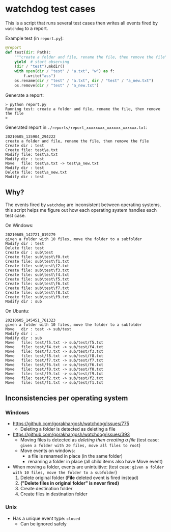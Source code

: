 # watchdog test cases

This is a script that runs several test cases then writes all events fired by `watchdog` to a report.

Example test (in `report.py`):

```python
@report
def test(dir: Path):
    """create a folder and file, rename the file, then remove the file"""
    yield  # start observing
    (dir / "test").mkdir()
    with open(dir / "test" / "a.txt", "w") as f:
        f.write("ass")
    os.rename(dir / "test" / "a.txt", dir / "test" / "a_new.txt")
    os.remove(dir / "test" / "a_new.txt")
```

Generate a report:

```
> python report.py
Running test: create a folder and file, rename the file, then remove the file
> 
```

Generated report in `./reports/report_xxxxxxxx_xxxxxx_xxxxxx.txt`:

```
20210605_135904_294222
create a folder and file, rename the file, then remove the file
Create dir : test
Create file: test\a.txt
Modify file: test\a.txt
Modify dir : test
Move   file: test\a.txt -> test\a_new.txt
Modify dir : test
Delete file: test\a_new.txt
Modify dir : test
```

## Why?

The events fired by `watchdog` are inconsistent between operating systems, this script helps me figure out how each operating system handles each test case.

On Windows:

```
20210605_142721_019279
given a folder with 10 files, move the folder to a subfolder
Modify dir : test
Delete file: test
Create dir : sub\test
Create file: sub\test\f0.txt
Create file: sub\test\f1.txt
Create file: sub\test\f2.txt
Create file: sub\test\f3.txt
Create file: sub\test\f4.txt
Create file: sub\test\f5.txt
Create file: sub\test\f6.txt
Create file: sub\test\f7.txt
Create file: sub\test\f8.txt
Create file: sub\test\f9.txt
Modify dir : sub
```

On Ubuntu:

```
20210605_145451_761323
given a folder with 10 files, move the folder to a subfolder
Move   dir : test -> sub/test
Modify dir : .
Modify dir : sub
Move   file: test/f5.txt -> sub/test/f5.txt
Move   file: test/f4.txt -> sub/test/f4.txt
Move   file: test/f3.txt -> sub/test/f3.txt
Move   file: test/f8.txt -> sub/test/f8.txt
Move   file: test/f7.txt -> sub/test/f7.txt
Move   file: test/f6.txt -> sub/test/f6.txt
Move   file: test/f0.txt -> sub/test/f0.txt
Move   file: test/f9.txt -> sub/test/f9.txt
Move   file: test/f2.txt -> sub/test/f2.txt
Move   file: test/f1.txt -> sub/test/f1.txt
```

## Inconsistencies per operating system

### Windows

- https://github.com/gorakhargosh/watchdog/issues/775
    - Deleting a folder is detected as deleting a file
- https://github.com/gorakhargosh/watchdog/issues/393
    - Moving files is detected as _deleting then creating a file_ (test case: `given a folder with 20 files, move all files to root`)
    - Move events on windows:
        - a file is renamed in place (in the same folder)
        - renaming a folder in place (all child items also have Move event)
- When moving a folder, events are unintuitive: (test case: `given a folder with 10 files, move the folder to a subfolder`)
    1. Delete original folder (**File** deleted event is fired instead)
    2. **("Delete files in original folder" is never fired)**
    3. Create destination folder
    4. Create files in destination folder

### Unix

- Has a unique event type: `closed`
    - Can be ignored safely
